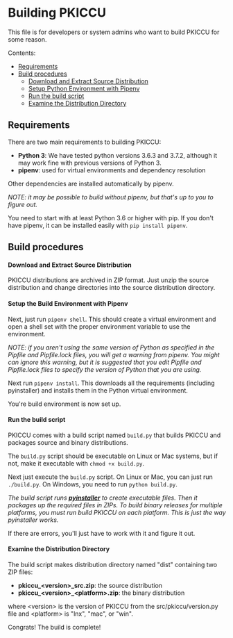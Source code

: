 <!--
Copyright 2019 Gradkell Systems, Inc. Author: Mike R. Prevost,
mprevost@gradkell.com

This file is part of PKICCU.

PKICCU is free software: you can redistribute it and/or modify it under the
terms of the GNU General Public License as published by the Free Software
Foundation, either version 3 of the License, or (at your option) any later
version.

PKICCU is distributed in the hope that it will be useful, but WITHOUT ANY
WARRANTY; without even the implied warranty of MERCHANTABILITY or FITNESS FOR A
PARTICULAR PURPOSE.  See the GNU General Public License for more details.

You should have received a copy of the GNU General Public License along with
this program.  If not, see <https://www.gnu.org/licenses/>.
-->

# Building PKICCU

This file is for developers or system admins who want to build PKICCU for some
reason.

Contents:

- [Requirements](#requirements)
- [Build procedures](#build-procedures)
  - [Download and Extract Source
    Distribution](#download-and-extract-source-distribution)
  - [Setup Python Environment with
    Pipenv](#setup-the-build--environment-with-pipenv)
  - [Run the build script](#run-the-build-script)
  - [Examine the Distribution Directory](#examine-the-distribution-directory)

## Requirements

There are two main requirements to building PKICCU:

- **Python 3**: We have tested python versions 3.6.3 and 3.7.2, although it may
  work fine with previous versions of Python 3.
- **pipenv**: used for virtual environments and dependency resolution

Other dependencies are installed automatically by pipenv.

_NOTE: it may be possible to build without pipenv, but that's up to you to
figure out._

You need to start with at least Python 3.6 or higher with pip. If you don't
have pipenv, it can be installed easily with `pip install pipenv`.

## Build procedures

#### Download and Extract Source Distribution

PKICCU distributions are archived in ZIP format. Just unzip the source
distribution and change directories into the source distribution directory.

#### Setup the Build Environment with Pipenv

Next, just run `pipenv shell`. This should create a virtual environment and open
a shell set with the proper environment variable to use the environment.

_NOTE: if you aren't using the same version of Python as specified in the
Pipfile and Pipfile.lock files, you will get a warning from pipenv. You might
can ignore this warning, but it is suggested that you edit Pipfile and
Pipfile.lock files to specify the version of Python that you are using._

Next run `pipenv install`. This downloads all the requirements (including
pyinstaller) and installs them in the Python virtual environment.

You're build environment is now set up.

#### Run the build script

PKICCU comes with a build script named `build.py` that builds PKICCU and
packages source and binary distributions.

The `build.py` script should be executable on Linux or Mac systems, but if not,
make it executable with `chmod +x build.py`.

Next just execute the `build.py` script. On Linux or Mac, you can just run
`./build.py`. On Windows, you need to run `python build.py`.

_The build script runs **[pyinstaller](https://www.pyinstaller.org/)** to create
executable files. Then it packages up the required files in ZIPs. To build
binary releases for multiple platforms, you must run build PKICCU on each
platform. This is just the way pyinstaller works._

If there are errors, you'll just have to work with it and figure it out.

#### Examine the Distribution Directory

The build script makes distribution directory named "dist" containing two ZIP
files:

- **pkiccu\_&lt;version&gt;\_src.zip**: the source distribution
- **pkiccu\_&lt;version&gt;\_&lt;platform&gt;.zip**: the binary distribution

where &lt;version&gt; is the version of PKICCU from the src/pkiccu/version.py
file and &lt;platform&gt; is "lnx", "mac", or "win".

Congrats! The build is complete!
